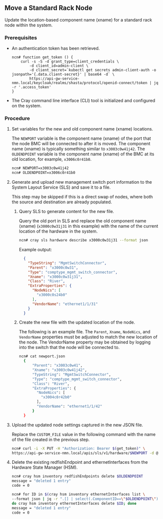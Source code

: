 ## Move a Standard Rack Node

Update the location-based component name (xname) for a standard rack node within the system.

### Prerequisites

-   An authentication token has been retrieved.

    ```screen
    ncn# function get_token () {
        curl -s -S -d grant_type=client_credentials \
            -d client_id=admin-client \
            -d client_secret=`kubectl get secrets admin-client-auth -o jsonpath='{.data.client-secret}' | base64 -d` \
            https://api-gw-service-nmn.local/keycloak/realms/shasta/protocol/openid-connect/token | jq -r '.access_token'
    }
    ```

-   The Cray command line interface \(CLI\) tool is initialized and configured on the system.

### Procedure

1.  Set variables for the new and old component name (xname) locations.

    The `NEWPORT` variable is the component name (xname) of the port that the node BMC will be connected to after it is moved. The component name (xname) is typically something similar to `x3003c0w41j42`. The `OLDENDPOINT` variable is the component name (xname) of the BMC at its old location, for example, `x3006c0r41b0`.

    ```bash
    ncn# NEWPORT=x3003c0w41j42
    ncn# OLDENDPOINT=x3006c0r41b0
    ```

2.  Generate and upload new management switch port information to the System Layout Service \(SLS\) and save it to a file.

    This step may be skipped if this is a direct swap of nodes, where both the source and destination are already populated.

    1.  Query SLS to generate content for the new file.

        Query the old port in SLS and replace the old component name (xname) \(`x3000c0w31j31` in this example\) with the name of the current location of the hardware in the system.

        ```bash
        ncn# cray sls hardware describe x3000c0w31j31 --format json
        ```

        Example output:

        ```json
          {
            "TypeString": "MgmtSwitchConnector",
            "Parent": "x3000c0w31",
            "Type": "comptype_mgmt_switch_connector",
            "Xname": "x3000c0w31j31",
            "Class": "River",
            "ExtraProperties": {
              "NodeNics": [
                "x3000c0s24b0"
              ],
              "VendorName": "ethernet1/1/31"
            }
          }
        ```

    2.  Create the new file with the updated location of the node.

        The following is an example file. The `Parent`, `Xname`, `NodeNics`, and `VendorName` properties must be adjusted to match the new location of the node. The VendorName property may be obtained by logging into the switch that the node will be connected to.

        ```bash
        ncn# cat newport.json
          {
              "Parent": "x3003c0w41",
              "Xname": "x3003c0w41j42",
              "TypeString": "MgmtSwitchConnector",
              "Type": "comptype_mgmt_switch_connector",
              "Class": "River",
              "ExtraProperties": {
                "NodeNics": [
                  "x3004c0r42b0"
                ],
                "VendorName": "ethernet1/1/42"
              }
          }
        ```

3.  Upload the updated node settings captured in the new JSON file.

    Replace the `CUSTOM_FILE` value in the following command with the name of the file created in the previous step.

    ```bash
    ncn# curl -i -X PUT -H "Authorization: Bearer $(get_token)" \
    https://api-gw-service-nmn.local/apis/sls/v1/hardware/$NEWPORT -d @CUSTOM_FILE
    ```

4.  Delete the existing redfishEndpoint and ethernetInterfaces from the Hardware State Manager \(HSM\).

    ```bash
    ncn# cray hsm inventory redfishEndpoints delete $OLDENDPOINT
    message = "deleted 1 entry"
    code = 0

    ncn# for ID in $(cray hsm inventory ethernetInterfaces list \
    --format json | jq -r ".[] | select(.ComponentID==\"$OLDENDPOINT\").ID"); \
    do cray hsm inventory ethernetInterfaces delete $ID; done
    message = "deleted 1 entry"
    code = 0
    ```

